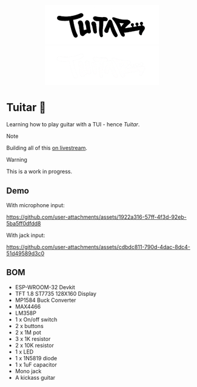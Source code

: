 <p align="center">
    <img src="https://raw.githubusercontent.com/orhun/tuitar/refs/heads/main/assets/tuitar-logo-dark.png" width="300"></a>
    <img src="https://raw.githubusercontent.com/orhun/tuitar/refs/heads/main/assets/tuitar-logo-light.png#gh-light-mode-only" width="300"></a>
</p>

# Tuitar 🎸

Learning how to play guitar with a TUI - hence _Tuitar_.

> [!NOTE]
> Building all of this [on livestream](https://www.youtube.com/@orhundev/streams).

> [!WARNING]
> This is a work in progress.

## Demo

With microphone input:

https://github.com/user-attachments/assets/1922a316-57ff-4f3d-92eb-5ba5ff0dfdd8

With jack input:

https://github.com/user-attachments/assets/cdbdc811-790d-4dac-8dc4-51d49589d3c0

## BOM

- ESP-WROOM-32 Devkit
- TFT 1.8 ST7735 128X160 Display
- MP1584 Buck Converter
- MAX4466
- LM358P
- 1 x On/off switch
- 2 x buttons
- 2 x 1M pot
- 3 x 1K resistor
- 2 x 10K resistor
- 1 x LED
- 1 x 1N5819 diode
- 1 x 1uF capacitor
- Mono jack
- A kickass guitar
